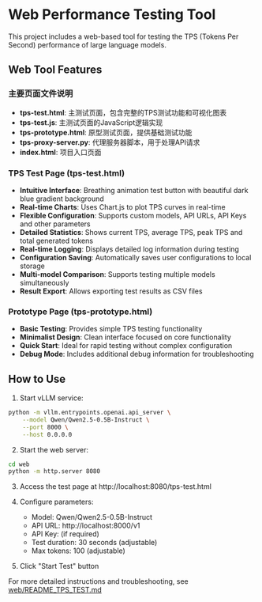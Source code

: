 # Web Performance Testing Tool

This project includes a web-based tool for testing the TPS (Tokens Per Second) performance of large language models.

## Web Tool Features

### 主要页面文件说明
- **tps-test.html**: 主测试页面，包含完整的TPS测试功能和可视化图表
- **tps-test.js**: 主测试页面的JavaScript逻辑实现
- **tps-prototype.html**: 原型测试页面，提供基础测试功能
- **tps-proxy-server.py**: 代理服务器脚本，用于处理API请求
- **index.html**: 项目入口页面

### TPS Test Page (tps-test.html)
- **Intuitive Interface**: Breathing animation test button with beautiful dark blue gradient background
- **Real-time Charts**: Uses Chart.js to plot TPS curves in real-time
- **Flexible Configuration**: Supports custom models, API URLs, API Keys and other parameters
- **Detailed Statistics**: Shows current TPS, average TPS, peak TPS and total generated tokens
- **Real-time Logging**: Displays detailed log information during testing
- **Configuration Saving**: Automatically saves user configurations to local storage
- **Multi-model Comparison**: Supports testing multiple models simultaneously
- **Result Export**: Allows exporting test results as CSV files

### Prototype Page (tps-prototype.html)
- **Basic Testing**: Provides simple TPS testing functionality
- **Minimalist Design**: Clean interface focused on core functionality
- **Quick Start**: Ideal for rapid testing without complex configuration
- **Debug Mode**: Includes additional debug information for troubleshooting

## How to Use

1. Start vLLM service:
```bash
python -m vllm.entrypoints.openai.api_server \
    --model Qwen/Qwen2.5-0.5B-Instruct \
    --port 8000 \
    --host 0.0.0.0
```

2. Start the web server:
```bash
cd web
python -m http.server 8080
```

3. Access the test page at http://localhost:8080/tps-test.html

4. Configure parameters:
   - Model: Qwen/Qwen2.5-0.5B-Instruct
   - API URL: http://localhost:8000/v1
   - API Key: (if required)
   - Test duration: 30 seconds (adjustable)
   - Max tokens: 100 (adjustable)

5. Click "Start Test" button

For more detailed instructions and troubleshooting, see [web/README_TPS_TEST.md](web/README_TPS_TEST.md)
